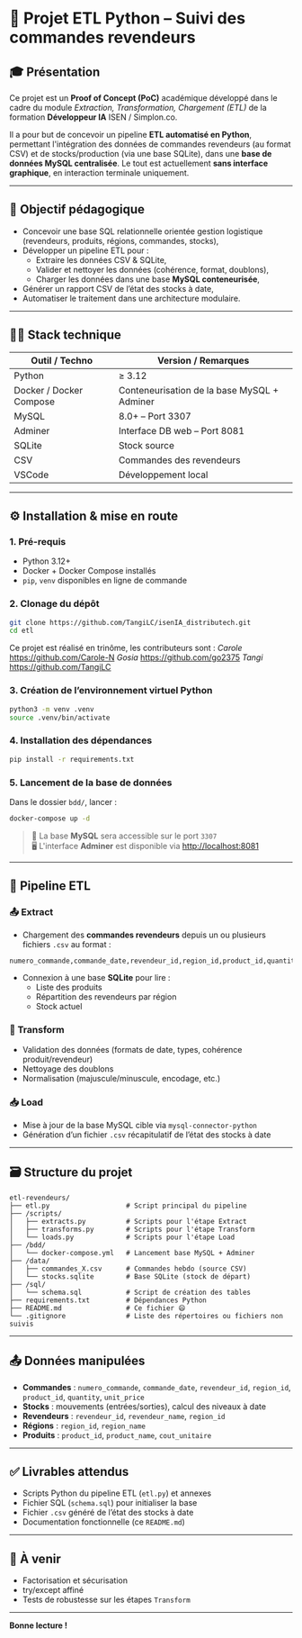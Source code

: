 # 🧪 Projet ETL Python – Suivi des commandes revendeurs

## 🎓 Présentation

Ce projet est un **Proof of Concept (PoC)** académique développé dans le cadre du module *Extraction, Transformation, Chargement (ETL)* de la formation **Développeur IA** ISEN / Simplon.co.

Il a pour but de concevoir un pipeline **ETL automatisé en Python**, permettant l'intégration des données de commandes revendeurs (au format CSV) et de stocks/production (via une base SQLite), dans une **base de données MySQL centralisée**. Le tout est actuellement **sans interface graphique**, en interaction terminale uniquement.

---

## 🧾 Objectif pédagogique

- Concevoir une base SQL relationnelle orientée gestion logistique (revendeurs, produits, régions, commandes, stocks),
- Développer un pipeline ETL pour :
  - Extraire les données CSV & SQLite,
  - Valider et nettoyer les données (cohérence, format, doublons),
  - Charger les données dans une base **MySQL conteneurisée**,
- Générer un rapport CSV de l’état des stocks à date,
- Automatiser le traitement dans une architecture modulaire.

---

## 🧑‍💻 Stack technique

| Outil / Techno      | Version / Remarques                  |
|---------------------|--------------------------------------|
| Python              | ≥ 3.12                               |
| Docker / Docker Compose | Conteneurisation de la base MySQL + Adminer |
| MySQL               | 8.0+ – Port 3307                     |
| Adminer             | Interface DB web – Port 8081         |
| SQLite              | Stock source                         |
| CSV                 | Commandes des revendeurs             |
| VSCode              | Développement local                  |

---

## ⚙️ Installation & mise en route

### 1. Pré-requis

- Python 3.12+
- Docker + Docker Compose installés
- `pip`, `venv` disponibles en ligne de commande

### 2. Clonage du dépôt

```bash
git clone https://github.com/TangiLC/isenIA_distributech.git
cd etl
```

Ce projet est réalisé en trinôme, les contributeurs sont :
*Carole* https://github.com/Carole-N
*Gosia* https://github.com/go2375
*Tangi* https://github.com/TangiLC


### 3. Création de l’environnement virtuel Python

```bash
python3 -m venv .venv
source .venv/bin/activate
```

### 4. Installation des dépendances

```bash
pip install -r requirements.txt
```

### 5. Lancement de la base de données

Dans le dossier `bdd/`, lancer :

```bash
docker-compose up -d
```

> 📌 La base **MySQL** sera accessible sur le port `3307`  
> 🖥 L'interface **Adminer** est disponible via [http://localhost:8081](http://localhost:8081)

---

## 🧬 Pipeline ETL

### 📤 Extract
- Chargement des **commandes revendeurs** depuis un ou plusieurs fichiers `.csv` au format :

```
numero_commande,commande_date,revendeur_id,region_id,product_id,quantity,unit_price
```

- Connexion à une base **SQLite** pour lire :
  - Liste des produits
  - Répartition des revendeurs par région
  - Stock actuel

### 🧹 Transform
- Validation des données (formats de date, types, cohérence produit/revendeur)
- Nettoyage des doublons
- Normalisation (majuscule/minuscule, encodage, etc.)

### 📥 Load
- Mise à jour de la base MySQL cible via `mysql-connector-python`
- Génération d’un fichier `.csv` récapitulatif de l’état des stocks à date

---

## 🗃 Structure du projet

```
etl-revendeurs/
├── etl.py                   # Script principal du pipeline
├── /scripts/
│   ├── extracts.py          # Scripts pour l'étape Extract
│   ├── transforms.py        # Scripts pour l'étape Transform
│   └── loads.py             # Scripts pour l'étape Load
├── /bdd/
│   └── docker-compose.yml   # Lancement base MySQL + Adminer
├── /data/
│   ├── commandes_X.csv      # Commandes hebdo (source CSV)
│   └── stocks.sqlite        # Base SQLite (stock de départ)
├── /sql/
│   └── schema.sql           # Script de création des tables
├── requirements.txt         # Dépendances Python
├── README.md                # Ce fichier 😄
└── .gitignore               # Liste des répertoires ou fichiers non suivis
```

---

## 📤 Données manipulées

- **Commandes** : `numero_commande`, `commande_date`, `revendeur_id`, `region_id`, `product_id`, `quantity`, `unit_price`
- **Stocks** : mouvements (entrées/sorties), calcul des niveaux à date
- **Revendeurs** : `revendeur_id`, `revendeur_name`, `region_id`
- **Régions** : `region_id`, `region_name`
- **Produits** : `product_id`, `product_name`, `cout_unitaire`

---

## ✅ Livrables attendus

- Scripts Python du pipeline ETL (`etl.py`) et annexes
- Fichier SQL (`schema.sql`) pour initialiser la base
- Fichier `.csv` généré de l’état des stocks à date
- Documentation fonctionnelle (ce `README.md`)

---

## 📌 À venir

- Factorisation et sécurisation
- try/except affiné
- Tests de robustesse sur les étapes `Transform`

---

**Bonne lecture !**
